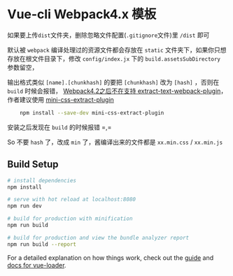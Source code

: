 
# Vue-cli Webpack4.x 模板

如果要上传`dist`文件夹，删除忽略文件配置(`.gitignore`文件)里 `/dist` 即可

默认被 `webpack` 编译处理过的资源文件都会存放在 `static` 文件夹下，如果你只想存放在根文件目录下，修改 `config/index.jx` 下的 `build.assetsSubDirectory` 参数留空，

输出格式类似 `[name].[chunkhash]` 的要把 `[chunkhash]` 改为 `[hash]` ，否则在 `build` 时候会报错， [Webpack4.2之后不在支持  extract-text-webpack-plugin](https://github.com/webpack-contrib/extract-text-webpack-plugin/issues/763)，作者建议使用 [mini-css-extract-plugin](https://github.com/webpack-contrib/mini-css-extract-plugin)

```bash
    npm install --save-dev mini-css-extract-plugin
```
安装之后发现在 `build` 的时候报错 =,=

So 不要 `hash` 了，改成 `min` 了，酱编译出来的文件都是 `xx.min.css` / `xx.min.js`   

## Build Setup

``` bash
# install dependencies
npm install

# serve with hot reload at localhost:8080
npm run dev

# build for production with minification
npm run build

# build for production and view the bundle analyzer report
npm run build --report
```

For a detailed explanation on how things work, check out the [guide](http://vuejs-templates.github.io/webpack/) and [docs for vue-loader](http://vuejs.github.io/vue-loader).
